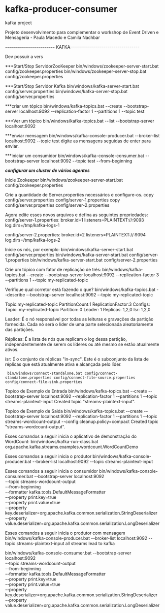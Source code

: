 # kafka-producer-consumer
kafka project

Projeto desenvolvimento para complementar o workshop de Event Driven e Mensageria - Paula Macedo e Camila Nachbar


------------------------- KAFKA-----------------------------------

Dev possuir a vers

***Start/Stop ServidorZooKeeper
bin/windows/zookeeper-server-start.bat config/zookeeper.properties
bin/windows/zookeeper-server-stop.bat config/zookeeper.properties

***Start/Stop Servidor Kafka
bin/windows/kafka-server-start.bat config/server.properties
bin/windows/kafka-server-stop.bat config/server.properties

***criar um tópico
bin/windows/kafka-topics.bat --create --bootstrap-server localhost:9092 --replication-factor 1 --partitions 1 --topic test

***Ver um tópico
bin/windows/kafka-topics.bat --list --bootstrap-server localhost:9092

***enviar mensagem
bin/windows/kafka-console-producer.bat --broker-list localhost:9092 --topic test
digite as mensagens seguidas de enter para enviar.

***iniciar um consumidor
bin/windows/kafka-console-consumer.bat --bootstrap-server localhost:9092 --topic test --from-beginning


***configurar um cluster de vários agentes***

Inicie Zookeeper
bin/windows/zookeeper-server-start.bat config/zookeeper.properties

Crie a quantidade de Server.properties necessários e configure-os.
copy config/server.properties config/server-1.properties
copy config/server.properties config/server-2.properties

Agora edite esses novos arquivos e defina as seguintes propriedades:
config/server-1.properties:
    broker.id=1
    listeners=PLAINTEXT://:9093
    log.dirs=/tmp/kafka-logs-1
 
config/server-2.properties:
    broker.id=2
    listeners=PLAINTEXT://:9094
    log.dirs=/tmp/kafka-logs-2

Inicie os nós, por exemplo:
bin/windows/kafka-server-start.bat config/server.properties
bin/windows/kafka-server-start.bat config/server-1.properties
bin/windows/kafka-server-start.bat config/server-2.properties

Crie um tópico com fator de replicação de três:
bin/windows/kafka-topics.bat --create --bootstrap-server localhost:9092 --replication-factor 3 --partitions 1 --topic my-replicated-topic

Verifique qual corretor está fazendo o que?
bin/windows/kafka-topics.bat --describe --bootstrap-server localhost:9092 --topic my-replicated-topic

Topic:my-replicated-topic   PartitionCount:1    ReplicationFactor:3 Configs:
    Topic: my-replicated-topic  Partition: 0    Leader: 1   Replicas: 1,2,0 Isr: 1,2,0

Leader: É o nó responsável por todas as leituras e gravações da partição fornecida.
		Cada nó será o líder de uma parte selecionada aleatoriamente das partições.
		
Réplicas: É a lista de nós que replicam o log dessa partição, independentemente de 
		  serem os líderes ou até mesmo se estão atualmente ativos.

isr: É o conjunto de réplicas "in-sync". Este é o subconjunto da lista de réplicas 
	 que está atualmente ativa e alcançada pelo líder.
	 
	 bin/windows/connect-standalone.bat config/connect-standalone.properties config/connect-file-source.properties config/connect-file-sink.properties

Topico de Exemplo de Entrada
bin/windows/kafka-topics.bat --create --bootstrap-server localhost:9092 --replication-factor 1 --partitions 1 --topic streams-plaintext-input Created topic "streams-plaintext-input".

Topico de Exemplo de Saida
bin/windows/kafka-topics.bat --create --bootstrap-server localhost:9092 --replication-factor 1 --partitions 1 --topic streams-wordcount-output --config cleanup.policy=compact  Created topic "streams-wordcount-output".

Esses comandos a seguir inicia o aplicativo de demonstração do WordCount:
bin/windows/kafka-run-class.bat org.apache.kafka.streams.examples.wordcount.WordCountDemo

Esses comandos a seguir inicia o produtor
bin/windows/kafka-console-producer.bat --broker-list localhost:9092 --topic streams-plaintext-input

Esses comandos a seguir inicia o consumidor
bin/windows/kafka-console-consumer.bat --bootstrap-server localhost:9092 \
    --topic streams-wordcount-output \
    --from-beginning \
    --formatter kafka.tools.DefaultMessageFormatter \
    --property print.key=true \
    --property print.value=true \
    --property key.deserializer=org.apache.kafka.common.serialization.StringDeserializer \
    --property value.deserializer=org.apache.kafka.common.serialization.LongDeserializer

Esses comandos a seguir inicia o produtor com mensagem
bin/windows/kafka-console-producer.bat --broker-list localhost:9092 --topic streams-plaintext-input all streams lead to kafka

bin/windows/kafka-console-consumer.bat --bootstrap-server localhost:9092 \
    --topic streams-wordcount-output \
    --from-beginning \
    --formatter kafka.tools.DefaultMessageFormatter \
    --property print.key=true \
    --property print.value=true \
    --property key.deserializer=org.apache.kafka.common.serialization.StringDeserializer \
    --property value.deserializer=org.apache.kafka.common.serialization.LongDeserializer
 

